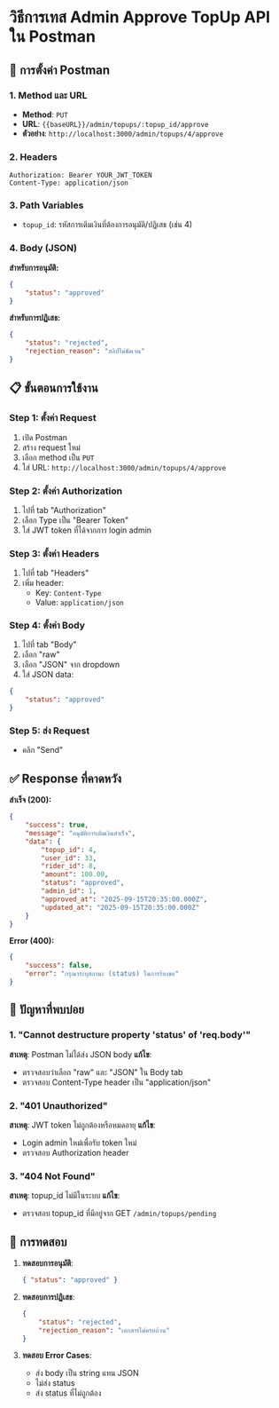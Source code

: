 # วิธีการเทส Admin Approve TopUp API ใน Postman

## 🔧 การตั้งค่า Postman

### 1. **Method และ URL**
- **Method**: `PUT`
- **URL**: `{{baseURL}}/admin/topups/:topup_id/approve`
- **ตัวอย่าง**: `http://localhost:3000/admin/topups/4/approve`

### 2. **Headers**
```
Authorization: Bearer YOUR_JWT_TOKEN
Content-Type: application/json
```

### 3. **Path Variables**
- `topup_id`: รหัสการเติมเงินที่ต้องการอนุมัติ/ปฏิเสธ (เช่น 4)

### 4. **Body (JSON)**

**สำหรับการอนุมัติ:**
```json
{
    "status": "approved"
}
```

**สำหรับการปฏิเสธ:**
```json
{
    "status": "rejected",
    "rejection_reason": "สลิปไม่ชัดเจน"
}
```

## 📋 ขั้นตอนการใช้งาน

### Step 1: ตั้งค่า Request
1. เปิด Postman
2. สร้าง request ใหม่
3. เลือก method เป็น `PUT`
4. ใส่ URL: `http://localhost:3000/admin/topups/4/approve`

### Step 2: ตั้งค่า Authorization
1. ไปที่ tab "Authorization"
2. เลือก Type เป็น "Bearer Token"
3. ใส่ JWT token ที่ได้จากการ login admin

### Step 3: ตั้งค่า Headers
1. ไปที่ tab "Headers"
2. เพิ่ม header:
   - Key: `Content-Type`
   - Value: `application/json`

### Step 4: ตั้งค่า Body
1. ไปที่ tab "Body"
2. เลือก "raw"
3. เลือก "JSON" จาก dropdown
4. ใส่ JSON data:
```json
{
    "status": "approved"
}
```

### Step 5: ส่ง Request
- คลิก "Send"

## ✅ Response ที่คาดหวัง

**สำเร็จ (200):**
```json
{
    "success": true,
    "message": "อนุมัติการเติมเงินสำเร็จ",
    "data": {
        "topup_id": 4,
        "user_id": 33,
        "rider_id": 8,
        "amount": 100.00,
        "status": "approved",
        "admin_id": 1,
        "approved_at": "2025-09-15T20:35:00.000Z",
        "updated_at": "2025-09-15T20:35:00.000Z"
    }
}
```

**Error (400):**
```json
{
    "success": false,
    "error": "กรุณาระบุสถานะ (status) ในการร้องขอ"
}
```

## 🚨 ปัญหาที่พบบ่อย

### 1. "Cannot destructure property 'status' of 'req.body'"
**สาเหตุ**: Postman ไม่ได้ส่ง JSON body
**แก้ไข**: 
- ตรวจสอบว่าเลือก "raw" และ "JSON" ใน Body tab
- ตรวจสอบ Content-Type header เป็น "application/json"

### 2. "401 Unauthorized"
**สาเหตุ**: JWT token ไม่ถูกต้องหรือหมดอายุ
**แก้ไข**: 
- Login admin ใหม่เพื่อรับ token ใหม่
- ตรวจสอบ Authorization header

### 3. "404 Not Found"
**สาเหตุ**: topup_id ไม่มีในระบบ
**แก้ไข**: 
- ตรวจสอบ topup_id ที่มีอยู่จาก GET `/admin/topups/pending`

## 🧪 การทดสอบ

1. **ทดสอบการอนุมัติ**:
   ```json
   { "status": "approved" }
   ```

2. **ทดสอบการปฏิเสธ**:
   ```json
   { 
       "status": "rejected", 
       "rejection_reason": "เอกสารไม่ครบถ้วน" 
   }
   ```

3. **ทดสอบ Error Cases**:
   - ส่ง body เป็น string แทน JSON
   - ไม่ส่ง status
   - ส่ง status ที่ไม่ถูกต้อง
